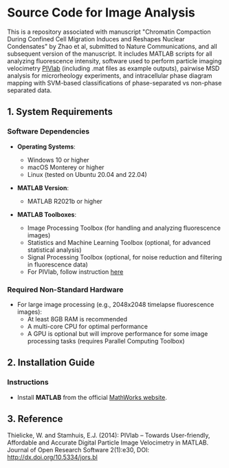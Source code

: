 # Source Code for Image Analysis

This is a repository associated with manuscript "Chromatin Compaction During Confined Cell Migration Induces and Reshapes Nuclear Condensates" by Zhao et al, submitted to Nature Communications, and all subsequent version of the manuscript. It includes MATLAB scripts for all analyzing fluorescence intensity, software used to perform particle imaging velocimetry [PIVlab](https://pivlab.blogspot.com/) (including .mat files as example outputs), pairwise MSD analysis for microrheology experiments, and intracellular phase diagram mapping with SVM-based classifications of phase-separated vs non-phase separated data.

## 1. System Requirements

### Software Dependencies
- **Operating Systems**:  
  - Windows 10 or higher  
  - macOS Monterey or higher  
  - Linux (tested on Ubuntu 20.04 and 22.04)

- **MATLAB Version**:  
  - MATLAB R2021b or higher

- **MATLAB Toolboxes**:
  - Image Processing Toolbox (for handling and analyzing fluorescence images)
  - Statistics and Machine Learning Toolbox (optional, for advanced statistical analysis)
  - Signal Processing Toolbox (optional, for noise reduction and filtering in fluorescence data)
  - For PIVlab, follow instruction [here](https://pivlab.blogspot.com/)

### Required Non-Standard Hardware
- For large image processing (e.g., 2048x2048 timelapse fluorescence images):
  - At least 8GB RAM is recommended
  - A multi-core CPU for optimal performance
  - A GPU is optional but will improve performance for some image processing tasks (requires Parallel Computing Toolbox)

## 2. Installation Guide

### Instructions
- Install **MATLAB** from the official [MathWorks website](https://www.mathworks.com/).

## 3. Reference
Thielicke, W. and Stamhuis, E.J. (2014): PIVlab – Towards User-friendly, Affordable and Accurate Digital Particle Image Velocimetry in MATLAB. Journal of Open Research Software 2(1):e30, DOI: http://dx.doi.org/10.5334/jors.bl
